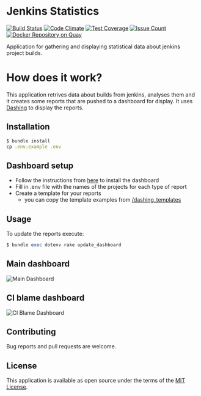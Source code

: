 # Jenkins Statistics

[![Build Status](https://travis-ci.org/reevoo/jenkins_statistics.svg?branch=master)](https://travis-ci.org/reevoo/jenkins_statistics)
[![Code Climate](https://codeclimate.com/github/reevoo/jenkins_statistics/badges/gpa.svg)](https://codeclimate.com/github/reevoo/jenkins_statistics)
[![Test Coverage](https://codeclimate.com/github/reevoo/jenkins_statistics/badges/coverage.svg)](https://codeclimate.com/github/reevoo/jenkins_statistics/coverage)
[![Issue Count](https://codeclimate.com/github/reevoo/jenkins_statistics/badges/issue_count.svg)](https://codeclimate.com/github/reevoo/jenkins_statistics)
[![Docker Repository on Quay](https://quay.io/repository/reevoo/jenkins_statistics/status "Docker Repository on Quay")](https://quay.io/repository/reevoo/jenkins_statistics)



Application for gathering and displaying statistical data about jenkins project builds.

# How does it work?
This application retrives data about builds from jenkins, analyses them and it creates some reports that are pushed to a dashboard for display.
It uses [Dashing](http://shopify.github.com/dashing) to display the reports.

## Installation

```ruby
$ bundle install
cp .env.example .env
```

## Dashboard setup
  - Follow the instructions from [here](http://shopify.github.io/dashing/) to install the dashboard
  - Fill in .env file with the names of the projects for each type of report
  - Create a template for your reports
    - you can copy the template examples from [/dashing_templates](dashing_templates)

## Usage

To update the reports execute:

```ruby
$ bundle exec dotenv rake update_dashboard
```


## Main dashboard
![Main Dashboard](https://raw.githubusercontent.com/reevoo/jenkins_statistics/master/dashing_templates/main_dashboard.png?raw=true)

## CI blame dashboard
![CI Blame Dashboard](https://raw.githubusercontent.com/reevoo/jenkins_statistics/master/dashing_templates/ci_blame_.png?raw=true)

## Contributing

Bug reports and pull requests are welcome.

## License

This application is available as open source under the terms of the [MIT License](http://opensource.org/licenses/MIT).
